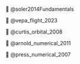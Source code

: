 :memo: @soler2014Fundamentals

:memo: @vepa_flight_2023

:memo: @curtis_orbital_2008

:memo: @arnold_numerical_2011

:memo: @press_numerical_2007

